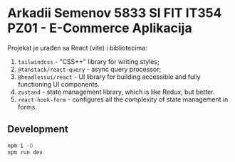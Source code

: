 # Arkadii Semenov 5833 SI FIT IT354 PZ01 - E-Commerce Aplikacija

Projekat je urađen sa React (vite) i bibliotecima:

1. `tailwindcss` - "CSS++" library for writing styles;
1. `@tanstack/react-query` - async query processor;
1. `@headlessui/react` - UI library for building accessible and fully functioning UI components.
1. `zustand` - state management library, which is like Redux, but better.
1. `react-hook-form` - configures all the complexity of state management in forms.

## Development

```bash
npm i -D
npm run dev
```
